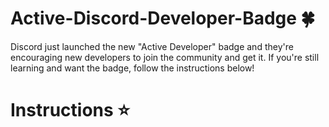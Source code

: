 # Active-Discord-Developer-Badge 🍀

Discord just launched the new "Active Developer" badge and they're encouraging new developers to join the community and get it. If you're still learning and want the badge, follow the instructions below!

# Instructions ⭐

